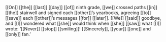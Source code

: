 [[On]] [[the]] [[last]] [[day]] [[of]] ninth grade, [[we]] crossed paths [[in]] [[the]] stairwell and signed each [[other]]’s yearbooks, agreeing [[to]] [[save]] each [[other]]’s messages [[for]] [[later]]. [[We]] [[said]] goodbye, and [[I]] wondered what [[she]] would think when [[she]] [[saw]] what [[I]] wrote: ‘[[Never]] [[stop]] [[smiling]]! [[Sincerely]], [[your]] [[one]] and [[only]] fan.’
